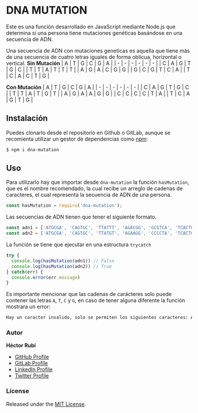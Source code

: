 # DNA MUTATION
Este es una función desarrollado en JavaScript mediante Node.js que determina si una persona tiene mutaciones genéticas basándose en una secuencia de ADN.

Una secuencia de ADN con mutaciones geneticas es aquella que tiene más de una secuencia de cuatro letras iguales de forma oblicua, horizontal o vertical.
**Sin Mutación**
| A | T | G | C | G | A |
| - | - | - | - | - | - |
| C | A | G | T | G | C |
| T | T | A | T | T | T |
| A | G | A | C | G | G |
| G | C | G | T | C | A |
| T | C | A | C | T | G |

**Con Mutación**
| A | T | G | C | G | A |
| - | - | - | - | - | - |
| C | A | G | T | G | C |
| T | T | A | T | G | T |
| A | G | A | A | G | G |
| C | C | C | C | T | A |
| T | C | A | G | T | G |

## Instalación

Puedes clonarlo desde el repositorio en Github o GitLab, aunque se recomienta utilizar un gestor de dependencias como [npm](https://www.npmjs.com/package/dna-mutation):

```sh
$ npm i dna-mutation
```

## Uso

Para utilizarlo hay que importar desde `dna-mutation` la función `hasMutation`, que es el nombre recomendado, la cual recibe un arreglo de cadenas de caracteres, el cual representa la secuencia de ADN de una persona.

```js
const hasMutation = require('dna-mutation');
```

Las secuencias de ADN tienen que tener el siguiente formato.
```js
const adn1 = ['ATGCGA', 'CAGTGC', 'TTATTT', 'AGACGG', 'GCGTCA', 'TCACTG']
const adn2 = ['ATGCGA', 'CAGTGC', 'TTATGT', 'AGAAGG', 'CCCCTA', 'TCACTG']
```

La función se tiene que ejecutar en una estructura `trycatch`

```js
try {
  console.log(hasMutation(adn1)) // False
  console.log(hasMutation(adn2)) // True
} catch(err) {
  console.error(err.message)
}
```

Es importante mencionar que las cadenas de carácteres solo puede contener las letras `A`, `T`, `C` y `G`, en caso de tener alguna diferente la función mostrara un error:

```sh
Hay un caracter invalido, solo se permiten los siguientes caracteres: A, T, C, G
```

### Autor

**Héctor Rubí**

* [GitHub Profile](https://github.com/HectorRubi)
* [GitLab Profile](https://gitlab.com/HectorRubi)
* [LinkedIn Profile](https://linkedin.com/in/hector-rubi-garcia)
* [Twitter Profile](https://twitter.com/HectorRubiDev)

### License

Released under the [MIT License](LICENSE).